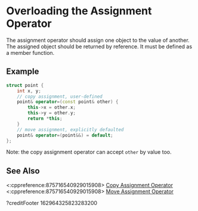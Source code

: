 # Overloading the Assignment Operator

The assignment operator should assign one object to the value of another.
The assigned object should be returned by reference.
It must be defined as a member function.

## Example
```cpp
struct point {
    int x, y;
    // copy assignment, user-defined
    point& operator=(const point& other) {
        this->x = other.x;
        this->y = other.y;
        return *this;
    }
    // move assignment, explicitly defaulted
    point& operator=(point&&) = default;
};
```

Note: the copy assignment operator can accept `other` by value too.

## See Also

<:cppreference:875716540929015908>
[Copy Assignment Operator](https://en.cppreference.com/w/cpp/language/copy_assignment)  
<:cppreference:875716540929015908>
[Move Assignment Operator](https://en.cppreference.com/w/cpp/language/move_assignment)

?creditFooter 162964325823283200